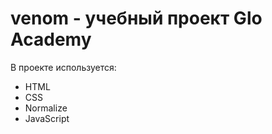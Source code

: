 # venom - учебный проект Glo Academy

В проекте используется:
- HTML
- CSS
- Normalize
- JavaScript
